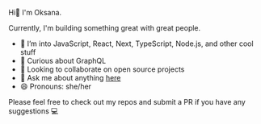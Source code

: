 Hi👋 I'm Oksana.

Currently, I'm building something great with great people.

- 🔭 I’m into JavaScript, React, Next, TypeScript, Node.js, and other cool stuff
- 🌱 Curious about GraphQL
- 👯 Looking to collaborate on open source projects
- 💬 Ask me about anything <a href="https://twitter.com/oksanadev">here</a>
- 😄 Pronouns: she/her

Please feel free to check out my repos and submit a PR if you have any suggestions :computer:
